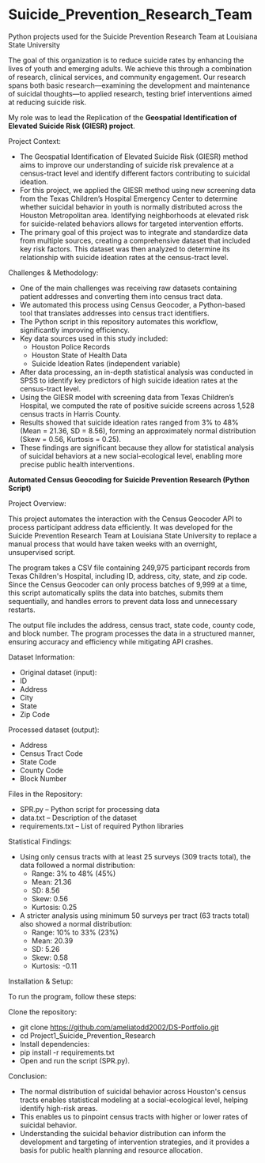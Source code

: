 # Suicide_Prevention_Research_Team
Python projects used for the Suicide Prevention Research Team at Louisiana State University 

The goal of this organization is to reduce suicide rates by enhancing the lives of youth and emerging adults. We achieve this through a combination of research, clinical services, and community engagement. Our research spans both basic research—examining the development and maintenance of suicidal thoughts—to applied research, testing brief interventions aimed at reducing suicide risk.

My role was to lead the Replication of the **Geospatial Identification of Elevated Suicide Risk (GIESR) project**.

Project Context:

- The Geospatial Identification of Elevated Suicide Risk (GIESR) method aims to improve our understanding of suicide risk prevalence at a census-tract level and identify different factors contributing to suicidal ideation.
- For this project, we applied the GIESR method using new screening data from the Texas Children’s Hospital Emergency Center to determine whether suicidal behavior in youth is normally distributed across the Houston Metropolitan area. Identifying neighborhoods at elevated risk for suicide-related behaviors allows for targeted intervention efforts.
- The primary goal of this project was to integrate and standardize data from multiple sources, creating a comprehensive dataset that included key risk factors. This dataset was then analyzed to determine its relationship with suicide ideation rates at the census-tract level.

Challenges & Methodology:
- One of the main challenges was receiving raw datasets containing patient addresses and converting them into census tract data.
- We automated this process using Census Geocoder, a Python-based tool that translates addresses into census tract identifiers.
- The Python script in this repository automates this workflow, significantly improving efficiency.
- Key data sources used in this study included:
  - Houston Police Records
  - Houston State of Health Data
  - Suicide Ideation Rates (independent variable)
- After data processing, an in-depth statistical analysis was conducted in SPSS to identify key predictors of high suicide ideation rates at the census-tract level.
- Using the GIESR model with screening data from Texas Children’s Hospital, we computed the rate of positive suicide screens across 1,528 census tracts in Harris County.
- Results showed that suicide ideation rates ranged from 3% to 48% (Mean = 21.36, SD = 8.56), forming an approximately normal distribution (Skew = 0.56, Kurtosis = 0.25).
- These findings are significant because they allow for statistical analysis of suicidal behaviors at a new social-ecological level, enabling more precise public health interventions.


**Automated Census Geocoding for Suicide Prevention Research (Python Script)**

Project Overview:

This project automates the interaction with the Census Geocoder API to process participant address data efficiently. It was developed for the Suicide Prevention Research Team at Louisiana State University to replace a manual process that would have taken weeks with an overnight, unsupervised script.

The program takes a CSV file containing 249,975 participant records from Texas Children's Hospital, including ID, address, city, state, and zip code. Since the Census Geocoder can only process batches of 9,999 at a time, this script automatically splits the data into batches, submits them sequentially, and handles errors to prevent data loss and unnecessary restarts.

The output file includes the address, census tract, state code, county code, and block number. The program processes the data in a structured manner, ensuring accuracy and efficiency while mitigating API crashes.


Dataset Information:

- Original dataset (input):
- ID
- Address
- City
- State
- Zip Code

Processed dataset (output):
- Address
- Census Tract Code
- State Code
- County Code
- Block Number


Files in the Repository:

- SPR.py – Python script for processing data
- data.txt – Description of the dataset
- requirements.txt – List of required Python libraries


Statistical Findings:
- Using only census tracts with at least 25 surveys (309 tracts total), the data followed a normal distribution:
  - Range: 3% to 48% (45%)
  - Mean: 21.36
  - SD: 8.56
  - Skew: 0.56
  - Kurtosis: 0.25
- A stricter analysis using minimum 50 surveys per tract (63 tracts total) also showed a normal distribution:
  - Range: 10% to 33% (23%)
  - Mean: 20.39
  - SD: 5.26
  - Skew: 0.58
  - Kurtosis: -0.11


Installation & Setup:

To run the program, follow these steps:

Clone the repository:
- git clone https://github.com/ameliatodd2002/DS-Portfolio.git
- cd Project1_Suicide_Prevention_Research
- Install dependencies:
- pip install -r requirements.txt
- Open and run the script (SPR.py).


Conclusion:

- The normal distribution of suicidal behavior across Houston's census tracts enables statistical modeling at a social-ecological level, helping identify high-risk areas.
- This enables us to pinpoint census tracts with higher or lower rates of suicidal behavior.
- Understanding the suicidal behavior distribution can inform the development and targeting of intervention strategies, and it provides a basis for public health planning and resource allocation.
